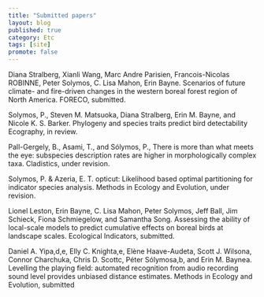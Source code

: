 ```yaml
---
title: "Submitted papers"
layout: blog
published: true
category: Etc
tags: [site]
promote: false
---
```


Diana Stralberg, Xianli Wang, Marc Andre Parisien, Francois-Nicolas ROBINNE, Peter Solymos,
C. Lisa Mahon, Erin Bayne.
Scenarios of future climate- and fire-driven changes in the western boreal forest region of North America.
FORECO, submitted.

Solymos, P., Steven M. Matsuoka, Diana Stralberg, Erin M. Bayne, and Nicole K. S. Barker.
Phylogeny and species traits predict bird detectability
Ecography, in review.

Pall-Gergely, B., Asami, T., and Sólymos, P.,
There is more than what meets the eye:
subspecies description rates are higher in morphologically complex taxa.
Cladistics, under revision.

Solymos, P. & Azeria, E. T.
opticut: Likelihood based optimal partitioning for indicator species analysis.
Methods in Ecology and Evolution, under revision.

Lionel Leston, Erin Bayne, C. Lisa Mahon, Peter Solymos, Jeff Ball, Jim Schieck,
Fiona Schmiegelow, and Samantha Song.
Assessing the ability of local-scale models to predict cumulative effects
on boreal birds at landscape scales.
Ecological Indicators, submitted.

Daniel A. Yipa,d,e, Elly C. Knighta,e, Elène Haave-Audeta, Scott J. Wilsona, Connor Charchuka, Chris D. Scottc, Péter Sólymosa,b, and Erin M. Baynea.
Levelling the playing field: automated recognition from audio recording sound level provides unbiased distance estimates.
Methods in Ecology and Evolution, submitted
